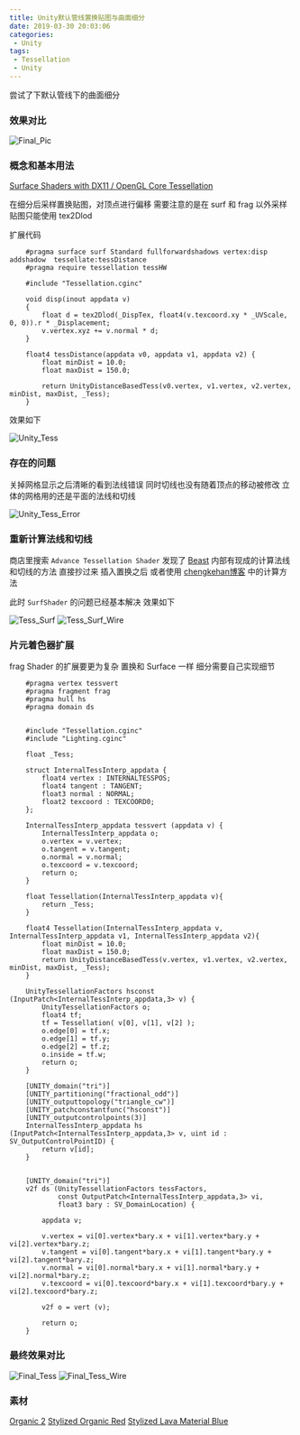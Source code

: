 ```yaml
---
title: Unity默认管线置换贴图与曲面细分
date: 2019-03-30 20:03:06
categories:
 - Unity
tags:
 - Tessellation
 - Unity
---
```

尝试了下默认管线下的曲面细分
<!--more-->

### 效果对比
![Final_Pic](Final_Pic.jpg)


### 概念和基本用法
[Surface Shaders with DX11 / OpenGL Core Tessellation](https://docs.unity3d.com/Manual/SL-SurfaceShaderTessellation.html)

在细分后采样置换贴图，对顶点进行偏移
需要注意的是在 surf 和 frag 以外采样贴图只能使用 tex2Dlod

扩展代码

```
	#pragma surface surf Standard fullforwardshadows vertex:disp  addshadow  tessellate:tessDistance 
	#pragma require tessellation tessHW

	#include "Tessellation.cginc"

	void disp(inout appdata v)
	{
		float d = tex2Dlod(_DispTex, float4(v.texcoord.xy * _UVScale, 0, 0)).r * _Displacement;
		v.vertex.xyz += v.normal * d;
	}

	float4 tessDistance(appdata v0, appdata v1, appdata v2) {
		float minDist = 10.0;
		float maxDist = 150.0;

		return UnityDistanceBasedTess(v0.vertex, v1.vertex, v2.vertex, minDist, maxDist, _Tess);
	}

```

效果如下

![Unity_Tess](Unity_Tess.jpg)

### 存在的问题

关掉网格显示之后清晰的看到法线错误
同时切线也没有随着顶点的移动被修改
立体的网格用的还是平面的法线和切线

![Unity_Tess_Error](Unity_Tess_Error.jpg)

### 重新计算法线和切线

商店里搜索 `Advance Tessellation Shader`
发现了 [Beast](https://assetstore.unity.com/packages/vfx/shaders/directx-11/beast-82066) 内部有现成的计算法线和切线的方法 
直接抄过来 插入置换之后
或者使用 [chengkehan博客](https://chengkehan.github.io/DisplacementMapping.html) 中的计算方法

此时 `SurfShader` 的问题已经基本解决
效果如下

![Tess_Surf](Tess_Surf.jpg)
![Tess_Surf_Wire](Tess_Surf_Wire.jpg)

### 片元着色器扩展

frag Shader 的扩展要更为复杂
置换和 Surface 一样
细分需要自己实现细节

```
	#pragma vertex tessvert
	#pragma fragment frag
	#pragma hull hs
	#pragma domain ds


	#include "Tessellation.cginc"
	#include "Lighting.cginc"

	float _Tess;
 
	struct InternalTessInterp_appdata {
		float4 vertex : INTERNALTESSPOS;
		float4 tangent : TANGENT;
		float3 normal : NORMAL;
		float2 texcoord : TEXCOORD0;
	};

	InternalTessInterp_appdata tessvert (appdata v) {
		InternalTessInterp_appdata o;
		o.vertex = v.vertex;
		o.tangent = v.tangent;
		o.normal = v.normal;
		o.texcoord = v.texcoord;
		return o;
	}

	float Tessellation(InternalTessInterp_appdata v){
		return _Tess;
	}

	float4 Tessellation(InternalTessInterp_appdata v, InternalTessInterp_appdata v1, InternalTessInterp_appdata v2){
		float minDist = 10.0;
		float maxDist = 150.0;
		return UnityDistanceBasedTess(v.vertex, v1.vertex, v2.vertex, minDist, maxDist, _Tess);
	}

	UnityTessellationFactors hsconst (InputPatch<InternalTessInterp_appdata,3> v) {
		UnityTessellationFactors o;
		float4 tf;
		tf = Tessellation( v[0], v[1], v[2] );
		o.edge[0] = tf.x; 
		o.edge[1] = tf.y; 
		o.edge[2] = tf.z; 
		o.inside = tf.w;
		return o;
	}

	[UNITY_domain("tri")]
	[UNITY_partitioning("fractional_odd")]
	[UNITY_outputtopology("triangle_cw")]
	[UNITY_patchconstantfunc("hsconst")]
	[UNITY_outputcontrolpoints(3)]
	InternalTessInterp_appdata hs (InputPatch<InternalTessInterp_appdata,3> v, uint id : SV_OutputControlPointID) {
		return v[id];
	}
 

	[UNITY_domain("tri")]
	v2f ds (UnityTessellationFactors tessFactors, 
			const OutputPatch<InternalTessInterp_appdata,3> vi, 
			float3 bary : SV_DomainLocation) {

		appdata v;

		v.vertex = vi[0].vertex*bary.x + vi[1].vertex*bary.y + vi[2].vertex*bary.z;
		v.tangent = vi[0].tangent*bary.x + vi[1].tangent*bary.y + vi[2].tangent*bary.z;
		v.normal = vi[0].normal*bary.x + vi[1].normal*bary.y + vi[2].normal*bary.z;
		v.texcoord = vi[0].texcoord*bary.x + vi[1].texcoord*bary.y + vi[2].texcoord*bary.z;
 
		v2f o = vert (v);
		 
		return o;
	}
```

### 最终效果对比

![Final_Tess](Final_Tess.jpg)
![Final_Tess_Wire](Final_Tess_Wire.jpg)


### 素材
[Organic 2](https://sketchfab.com/3d-models/organic-2-71dc67bf4c7f4d14a596edf92d31eca0)
[Stylized Organic Red](https://sketchfab.com/3d-models/stylized-organic-red-a188289568e6491aaf8dddb10dbb1677?ref=related)
[Stylized Lava Material Blue](https://sketchfab.com/3d-models/stylized-lava-material-blue-a3799d3d111243cd9c30f25f5616f6c3)